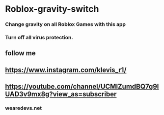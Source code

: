 # Roblox-gravity-switch
### Change gravity on all Roblox Games with this app
### Turn off all virus protection.

## follow me
## https://www.instagram.com/klevis_r1/
## https://youtube.com/channel/UCMlZumdBQ7g9IUAD3v9mx8g?view_as=subscriber


### wearedevs.net
